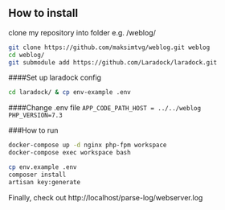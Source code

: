 ## How to install

clone my repository into folder
e.g. /weblog/

```sh
git clone https://github.com/maksimtvg/weblog.git weblog
cd weblog/
git submodule add https://github.com/Laradock/laradock.git
```

####Set up laradock config 
```sh
cd laradock/ & cp env-example .env
```


####Change .env file
``APP_CODE_PATH_HOST = ../../weblog``<br>
``PHP_VERSION=7.3``
 
###How to run
```sh
docker-compose up -d nginx php-fpm workspace
docker-compose exec workspace bash

cp env.example .env
composer install
artisan key:generate
```

Finally, check out http://localhost/parse-log/webserver.log
